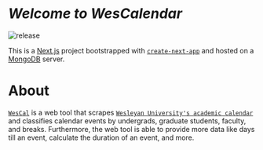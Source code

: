 # *Welcome to WesCalendar*
![release](https://img.shields.io/badge/release-v.0.0.1-blue)

This is a [Next.js](https://nextjs.org/) project bootstrapped with [`create-next-app`](https://github.com/vercel/next.js/tree/canary/packages/create-next-app) and hosted on a [MongoDB](https://www.mongodb.com/) server. 

# About
[`WesCal`](https://wescal.vercel.app) is a web tool that scrapes [`Wesleyan University's academic calendar`](https://www.wesleyan.edu/registrar/calendars/Academic%20Calendar%202021-2022.html) and classifies calendar events by undergrads, graduate students, faculty, and breaks. Furthermore, the web tool is able to provide more data like days till an event, calculate the duration of an event, and more.



